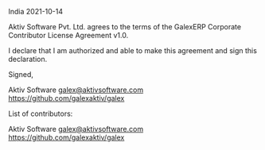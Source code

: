India 2021-10-14

Aktiv Software Pvt. Ltd. agrees to the terms of the GalexERP Corporate Contributor License Agreement v1.0.

I declare that I am authorized and able to make this agreement and sign this declaration.

Signed,

Aktiv Software galex@aktivsoftware.com https://github.com/galexaktiv/galex

List of contributors:

Aktiv Software galex@aktivsoftware.com https://github.com/galexaktiv/galex
